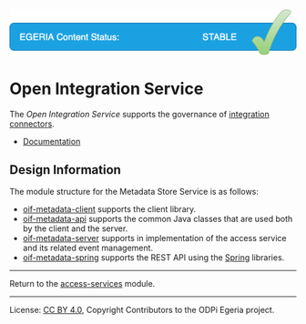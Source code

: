 <!-- SPDX-License-Identifier: CC-BY-4.0 -->
<!-- Copyright Contributors to the ODPi Egeria project. -->

![Stable](../../../images/egeria-content-status-released.png#pagewidth)

# Open Integration Service

The *Open Integration Service* supports the governance of [integration connectors](https://egeria-project.org/concepts/integration-connector).

* [Documentation](https://egeria-project.org/services/oif-metadata-management)


## Design Information

The module structure for the Metadata Store Service is as follows:

* [oif-metadata-client](oif-metadata-client) supports the client library.
* [oif-metadata-api](oif-metadata-api) supports the common Java classes that are used both by the client and the server.
* [oif-metadata-server](oif-metadata-server) supports in implementation of the access service and its related event management.
* [oif-metadata-spring](oif-metadata-spring) supports the REST API using the [Spring](https://egeria-project.org/guides/contributor/runtime/#spring) libraries.


----
Return to the [access-services](..) module.

----
License: [CC BY 4.0](https://creativecommons.org/licenses/by/4.0/),
Copyright Contributors to the ODPi Egeria project.

